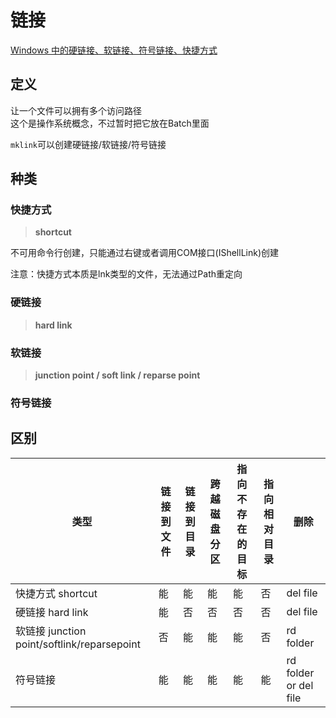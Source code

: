 ---
---

# 链接

[Windows 中的硬链接、软链接、符号链接、快捷方式](https://cloud.tencent.com/developer/article/2069618)

## 定义

让一个文件可以拥有多个访问路径  
这个是操作系统概念，不过暂时把它放在Batch里面

`mklink`可以创建硬链接/软链接/符号链接

## 种类

### 快捷方式

>**shortcut**

不可用命令行创建，只能通过右键或者调用COM接口(IShellLink)创建

注意：快捷方式本质是lnk类型的文件，无法通过Path重定向

### 硬链接

>**hard link**

### 软链接

>**junction point / soft link / reparse point**

### 符号链接

## 区别

|类型|链接到文件|链接到目录|跨越磁盘分区|指向不存在的目标|指向相对目录|删除|
|-|-|-|-|-|-|-|
|快捷方式  shortcut|能|能|能|能|否|del file|
|硬链接  hard link|能|否|否|否|否|del file|
|软链接  junction point/softlink/reparsepoint|否|能|能|能|否|rd folder|
|符号链接|能|能|能|能|能|rd folder or del file|
